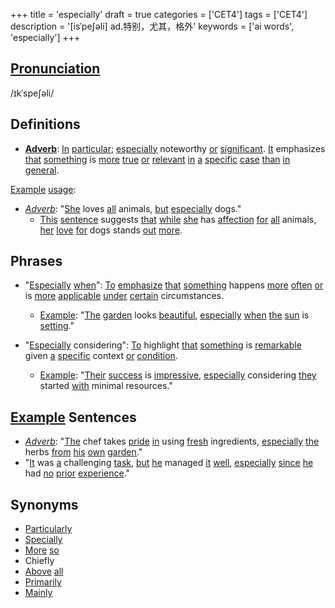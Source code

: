 +++
title = 'especially'
draft = true
categories = ['CET4']
tags = ['CET4']
description = '[isˈpe∫əli] ad.特别，尤其，格外'
keywords = ['ai words', 'especially']
+++

## [Pronunciation](/en/post/pronunciation/)
/ɪkˈspeʃəli/

## Definitions
- **[Adverb](/en/post/adverb/)**: [In](/en/post/in/) [particular](/en/post/particular/); [especially](/en/post/especially/) noteworthy [or](/en/post/or/) [significant](/en/post/significant/). [It](/en/post/it/) emphasizes [that](/en/post/that/) [something](/en/post/something/) is [more](/en/post/more/) [true](/en/post/true/) [or](/en/post/or/) [relevant](/en/post/relevant/) [in](/en/post/in/) [a](/en/post/a/) [specific](/en/post/specific/) [case](/en/post/case/) [than](/en/post/than/) [in](/en/post/in/) [general](/en/post/general/).

[Example](/en/post/example/) [usage](/en/post/usage/):
- *[Adverb](/en/post/adverb/)*: "[She](/en/post/she/) loves [all](/en/post/all/) animals, [but](/en/post/but/) [especially](/en/post/especially/) dogs."
  - [This](/en/post/this/) [sentence](/en/post/sentence/) suggests [that](/en/post/that/) [while](/en/post/while/) [she](/en/post/she/) has [affection](/en/post/affection/) [for](/en/post/for/) [all](/en/post/all/) animals, [her](/en/post/her/) [love](/en/post/love/) [for](/en/post/for/) dogs stands [out](/en/post/out/) [more](/en/post/more/).

## Phrases
- "[Especially](/en/post/especially/) [when](/en/post/when/)": [To](/en/post/to/) [emphasize](/en/post/emphasize/) [that](/en/post/that/) [something](/en/post/something/) happens [more](/en/post/more/) [often](/en/post/often/) [or](/en/post/or/) is [more](/en/post/more/) [applicable](/en/post/applicable/) [under](/en/post/under/) [certain](/en/post/certain/) circumstances.
  - [Example](/en/post/example/): "[The](/en/post/the/) [garden](/en/post/garden/) looks [beautiful](/en/post/beautiful/), [especially](/en/post/especially/) [when](/en/post/when/) [the](/en/post/the/) [sun](/en/post/sun/) is [setting](/en/post/setting/)."
  
- "[Especially](/en/post/especially/) considering": [To](/en/post/to/) highlight [that](/en/post/that/) [something](/en/post/something/) is [remarkable](/en/post/remarkable/) given [a](/en/post/a/) [specific](/en/post/specific/) context [or](/en/post/or/) [condition](/en/post/condition/).
  - [Example](/en/post/example/): "[Their](/en/post/their/) [success](/en/post/success/) is [impressive](/en/post/impressive/), [especially](/en/post/especially/) considering [they](/en/post/they/) started [with](/en/post/with/) minimal resources."

## [Example](/en/post/example/) Sentences
- *[Adverb](/en/post/adverb/)*: "[The](/en/post/the/) chef takes [pride](/en/post/pride/) [in](/en/post/in/) using [fresh](/en/post/fresh/) ingredients, [especially](/en/post/especially/) [the](/en/post/the/) herbs [from](/en/post/from/) [his](/en/post/his/) [own](/en/post/own/) [garden](/en/post/garden/)."
- "[It](/en/post/it/) was [a](/en/post/a/) challenging [task](/en/post/task/), [but](/en/post/but/) [he](/en/post/he/) managed [it](/en/post/it/) [well](/en/post/well/), [especially](/en/post/especially/) [since](/en/post/since/) [he](/en/post/he/) had [no](/en/post/no/) [prior](/en/post/prior/) [experience](/en/post/experience/)."

## Synonyms
- [Particularly](/en/post/particularly/)
- [Specially](/en/post/specially/)
- [More](/en/post/more/) [so](/en/post/so/)
- Chiefly
- [Above](/en/post/above/) [all](/en/post/all/)
- [Primarily](/en/post/primarily/)
- [Mainly](/en/post/mainly/)
